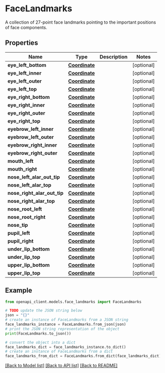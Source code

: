 # FaceLandmarks

A collection of 27-point face landmarks pointing to the important positions of face components.

## Properties

Name | Type | Description | Notes
------------ | ------------- | ------------- | -------------
**eye_left_bottom** | [**Coordinate**](Coordinate.md) |  | [optional] 
**eye_left_inner** | [**Coordinate**](Coordinate.md) |  | [optional] 
**eye_left_outer** | [**Coordinate**](Coordinate.md) |  | [optional] 
**eye_left_top** | [**Coordinate**](Coordinate.md) |  | [optional] 
**eye_right_bottom** | [**Coordinate**](Coordinate.md) |  | [optional] 
**eye_right_inner** | [**Coordinate**](Coordinate.md) |  | [optional] 
**eye_right_outer** | [**Coordinate**](Coordinate.md) |  | [optional] 
**eye_right_top** | [**Coordinate**](Coordinate.md) |  | [optional] 
**eyebrow_left_inner** | [**Coordinate**](Coordinate.md) |  | [optional] 
**eyebrow_left_outer** | [**Coordinate**](Coordinate.md) |  | [optional] 
**eyebrow_right_inner** | [**Coordinate**](Coordinate.md) |  | [optional] 
**eyebrow_right_outer** | [**Coordinate**](Coordinate.md) |  | [optional] 
**mouth_left** | [**Coordinate**](Coordinate.md) |  | [optional] 
**mouth_right** | [**Coordinate**](Coordinate.md) |  | [optional] 
**nose_left_alar_out_tip** | [**Coordinate**](Coordinate.md) |  | [optional] 
**nose_left_alar_top** | [**Coordinate**](Coordinate.md) |  | [optional] 
**nose_right_alar_out_tip** | [**Coordinate**](Coordinate.md) |  | [optional] 
**nose_right_alar_top** | [**Coordinate**](Coordinate.md) |  | [optional] 
**nose_root_left** | [**Coordinate**](Coordinate.md) |  | [optional] 
**nose_root_right** | [**Coordinate**](Coordinate.md) |  | [optional] 
**nose_tip** | [**Coordinate**](Coordinate.md) |  | [optional] 
**pupil_left** | [**Coordinate**](Coordinate.md) |  | [optional] 
**pupil_right** | [**Coordinate**](Coordinate.md) |  | [optional] 
**under_lip_bottom** | [**Coordinate**](Coordinate.md) |  | [optional] 
**under_lip_top** | [**Coordinate**](Coordinate.md) |  | [optional] 
**upper_lip_bottom** | [**Coordinate**](Coordinate.md) |  | [optional] 
**upper_lip_top** | [**Coordinate**](Coordinate.md) |  | [optional] 

## Example

```python
from openapi_client.models.face_landmarks import FaceLandmarks

# TODO update the JSON string below
json = "{}"
# create an instance of FaceLandmarks from a JSON string
face_landmarks_instance = FaceLandmarks.from_json(json)
# print the JSON string representation of the object
print(FaceLandmarks.to_json())

# convert the object into a dict
face_landmarks_dict = face_landmarks_instance.to_dict()
# create an instance of FaceLandmarks from a dict
face_landmarks_from_dict = FaceLandmarks.from_dict(face_landmarks_dict)
```
[[Back to Model list]](../README.md#documentation-for-models) [[Back to API list]](../README.md#documentation-for-api-endpoints) [[Back to README]](../README.md)


